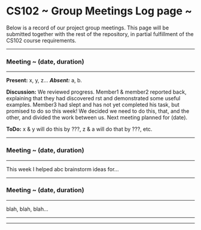 # CS102 ~ Group Meetings Log page ~

Below is a record of our project group meetings. This page will be submitted together with the rest of the repository, in partial fulfillment of the CS102 course requirements.

****
### Meeting ~ (date, duration)
****
**Present:** x, y, z...   _**Absent:**_  a, b.

**Discussion:** 
We reviewed progress. Member1 & member2 reported back, explaining that they had discovered rst and demonstrated some useful examples. Member3 had slept and has not yet completed his task, but promised to do so this week! We decided we need to do this, that, and the other, and divided the work between us. Next meeting planned for (date).

**ToDo:** x & y will do this by ???, z & a will do that by ???, etc.

****
### Meeting ~ (date, duration)
****
This week I helped abc brainstorm ideas for...

****
### Meeting ~ (date, duration)
****
blah, blah, blah...

****
****
